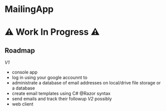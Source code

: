 # MailingApp

# ⚠ Work In Progress ⚠


## Roadmap
*V1*
 - console app
 - log in using your google accounnt to
 - administrate a database of email addresses on local/drive file storage or a database
 - create email templates using C# @Razor syntax
 - send emails and track their followup
 *V2* possibly
  - web client
 
 

